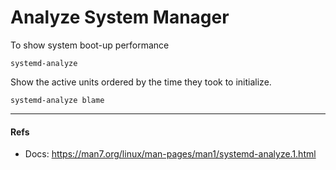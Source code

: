 # Analyze System Manager

To show system boot-up performance

```shell
systemd-analyze
```

Show the active units ordered by the time they took to initialize.

```shell
systemd-analyze blame
```


---

#### Refs

- Docs: https://man7.org/linux/man-pages/man1/systemd-analyze.1.html
  
